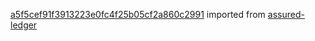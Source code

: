 [a5f5cef91f3913223e0fc4f25b05cf2a860c2991](https://github.com/insolar/assured-ledger/commit/a5f5cef91f3913223e0fc4f25b05cf2a860c2991) imported from [assured-ledger](https://github.com/insolar/assured-ledger)
